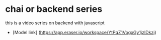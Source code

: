 # chai or backend series

this is a video series on backend with javascript

- [Model link] (https://app.eraser.io/workspace/YtPqZ1VogxGy1jzIDkzj)
